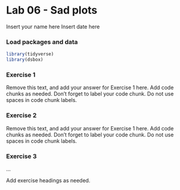 Lab 06 - Sad plots
================
Insert your name here
Insert date here

### Load packages and data

``` r
library(tidyverse) 
library(dsbox) 
```

### Exercise 1

Remove this text, and add your answer for Exercise 1 here. Add code
chunks as needed. Don’t forget to label your code chunk. Do not use
spaces in code chunk labels.

### Exercise 2

Remove this text, and add your answer for Exercise 1 here. Add code
chunks as needed. Don’t forget to label your code chunk. Do not use
spaces in code chunk labels.

### Exercise 3

…

Add exercise headings as needed.
